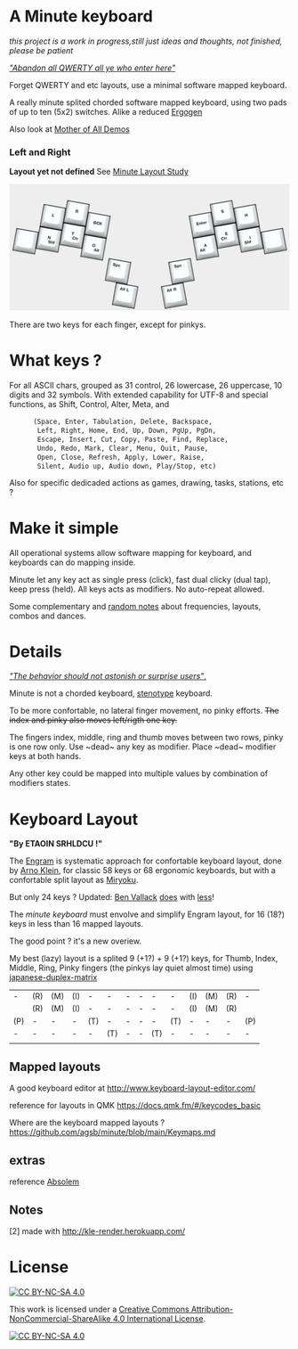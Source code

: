 # A Minute keyboard 

 _this project is a work in progress,still just ideas and thoughts, not finished, please be patient_

[_"Abandon all QWERTY all ye who enter here"_](https://www.bbc.com/worklife/article/20180521-why-we-cant-give-up-this-odd-way-of-typing)

Forget QWERTY and etc layouts, use a minimal software mapped keyboard.

A really minute splited chorded software mapped keyboard, using two pads of up to ten (5x2) switches.
Alike a reduced [Ergogen](https://github.com/topics/ergogen)

Also look at [Mother of All Demos](https://en.wikipedia.org/wiki/The_Mother_of_All_Demos)

### Left and Right 

__Layout yet not defined__ See [Minute Layout Study](https://github.com/agsb/minute/blob/main/docs/Minute.md)

![image](https://github.com/agsb/minute/blob/main/minimal-9x9-split.png)

There are two keys for each finger, except for pinkys. 

# What keys ?

For all ASCII chars, grouped as 31 control, 26 lowercase, 26 uppercase, 10 digits and 32 symbols. With extended capability for UTF-8 and special functions, as Shift, Control, Alter, Meta, and
          
          (Space, Enter, Tabulation, Delete, Backspace,
           Left, Right, Home, End, Up, Down, PgUp, PgDn,
           Escape, Insert, Cut, Copy, Paste, Find, Replace, 
           Undo, Redo, Mark, Clear, Menu, Quit, Pause, 
           Open, Close, Refresh, Apply, Lower, Raise, 
           Silent, Audio up, Audio down, Play/Stop, etc)  

Also for specific dedicaded actions as games, drawing, tasks, stations, etc ?

# Make it simple

All operational systems allow software mapping for keyboard, and keyboards can do mapping inside.

Minute let any key act as single press (click), fast dual clicky (dual tap), keep press (held). All keys acts as modifiers. No auto-repeat allowed.

Some complementary and [random notes](https://github.com/agsb/minute/tree/main/docs) about frequencies, layouts, combos and dances.

# Details

[_"The behavior should not astonish or surprise users"_,](https://en.wikipedia.org/wiki/Principle_of_least_astonishment)

Minute is not a chorded keyboard, [stenotype](https://www.artofchording.com/) keyboard. 

To be more confortable, no lateral finger movement, no pinky efforts.
~~The index and pinky also moves left/rigth one key.~~

The fingers index, middle, ring and thumb moves between two rows, pinky is one row only.
Use ~dead~ any key as modifier. Place ~dead~ modifier keys at both hands.

Any other key could be mapped into multiple values by combination of modifiers states.

# Keyboard Layout

__"By ETAOIN SRHLDCU !"__

The [Engram](https://engram.dev/) is systematic approach for confortable keyboard layout, done by [Arno Klein](https://www.preprints.org/manuscript/202103.0287/v1), for classic 58 keys or 68 ergonomic keyboards, but with a confortable split layout as [Miryoku](https://github.com/manna-harbour/qmk_firmware/tree/miryoku/users/manna-harbour_miryoku).

But only 24 keys ? Updated: [Ben Vallack](https://www.youtube.com/watch?v=5RN_4PQ0j1A) [does](https://www.youtube.com/watch?v=UKfeJrRIcxw) with [less](https://www.youtube.com/watch?v=NAUxTR4vGys)!

The _minute keyboard_ must envolve and simplify Engram layout, for 16 (18?) keys in less than 16 mapped layouts.

The good point ? it's a new overiew.

My best (lazy) layout is a splited 9 (+1?) + 9 (+1?) keys, for Thumb, Index, Middle, Ring, Pinky fingers (the pinkys lay quiet almost time) using [japanese-duplex-matrix](https://kbd.news/The-Japanese-duplex-matrix-1391.html)

  |  |  |  |  |  |  |  |  |  |  |  |  |  |  |
  | - | - | - | - | - | - | - | - | - | - | - | - | - | - |
  | - | (R) | (M) | (I) | - | - | - | - | - | - | (I) | (M) | (R) | - |
  |  | (R) | (M) | (I) | - | - | - | - | - | - | (I) | (M) | (R) | | 
  | (P) | - | - | - | (T) | - | - | - | - | (T) | - | - | - | (P) |
  | - | - | - | - | - | (T) | - | - | (T) | - | - | - | - | - |
  |  |  |  |  |  |  |  |  |  |  |  |  |  |  |
  
## Mapped layouts

A good keyboard editor at <http://www.keyboard-layout-editor.com/>

reference for layouts in QMK <https://docs.qmk.fm/#/keycodes_basic>

Where are the keyboard mapped layouts ? https://github.com/agsb/minute/blob/main/Keymaps.md

## extras

reference [Absolem](https://zealot.hu/absolem/)

## Notes


[2] made with <http://kle-render.herokuapp.com/>

# License

[![CC BY-NC-SA 4.0][cc-by-nc-sa-shield]][cc-by-nc-sa]

This work is licensed under a
[Creative Commons Attribution-NonCommercial-ShareAlike 4.0 International License][cc-by-nc-sa].

[![CC BY-NC-SA 4.0][cc-by-nc-sa-image]][cc-by-nc-sa]

[cc-by-nc-sa]: http://creativecommons.org/licenses/by-nc-sa/4.0/
[cc-by-nc-sa-image]: https://licensebuttons.net/l/by-nc-sa/4.0/88x31.png
[cc-by-nc-sa-shield]: https://img.shields.io/badge/License-CC%20BY--NC--SA%204.0-lightgrey.svg

